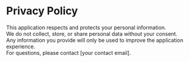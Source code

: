 # Privacy Policy

This application respects and protects your personal information.  
We do not collect, store, or share personal data without your consent.  
Any information you provide will only be used to improve the application experience.  
For questions, please contact [your contact email].
